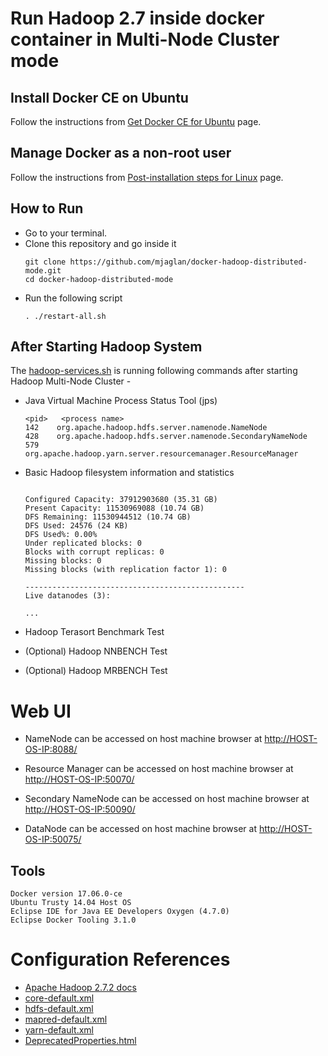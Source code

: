 # Run Hadoop 2.7 inside docker container in Multi-Node Cluster mode

## Install Docker CE on Ubuntu

Follow the instructions from [Get Docker CE for Ubuntu](https://docs.docker.com/engine/installation/linux/docker-ce/ubuntu/) page.


## Manage Docker as a non-root user

Follow the instructions from [Post-installation steps for Linux](https://docs.docker.com/engine/installation/linux/linux-postinstall/#manage-docker-as-a-non-root-user) page.


## How to Run
- Go to your terminal.
- Clone this repository and go inside it
	```
	git clone https://github.com/mjaglan/docker-hadoop-distributed-mode.git
	cd docker-hadoop-distributed-mode
	```
- Run the following script
	```
	. ./restart-all.sh
	```

## After Starting Hadoop System

The [hadoop-services.sh](scripts/hadoop-services.sh) is running following commands after starting Hadoop Multi-Node Cluster -

- Java Virtual Machine Process Status Tool (jps)
	```
   <pid>   <process name>
	142    org.apache.hadoop.hdfs.server.namenode.NameNode
	428    org.apache.hadoop.hdfs.server.namenode.SecondaryNameNode
	579    org.apache.hadoop.yarn.server.resourcemanager.ResourceManager
	```

- Basic Hadoop filesystem information and statistics
	```
	
	Configured Capacity: 37912903680 (35.31 GB)
	Present Capacity: 11530969088 (10.74 GB)
	DFS Remaining: 11530944512 (10.74 GB)
	DFS Used: 24576 (24 KB)
	DFS Used%: 0.00%
	Under replicated blocks: 0
	Blocks with corrupt replicas: 0
	Missing blocks: 0
	Missing blocks (with replication factor 1): 0
	
	-------------------------------------------------
	Live datanodes (3):
	
	...
	```
 
- Hadoop Terasort Benchmark Test

- (Optional) Hadoop NNBENCH Test

- (Optional) Hadoop MRBENCH Test

# Web UI

- NameNode can be accessed on host machine browser at [http://HOST-OS-IP:8088/](http://0.0.0.0:8088/)

- Resource Manager can be accessed on host machine browser at [http://HOST-OS-IP:50070/](http://0.0.0.0:50070/)

- Secondary NameNode can be accessed on host machine browser at [http://HOST-OS-IP:50090/](http://0.0.0.0:50090/)

- DataNode can be accessed on host machine browser at [http://HOST-OS-IP:50075/](http://0.0.0.0:50075/)

## Tools
```
Docker version 17.06.0-ce
Ubuntu Trusty 14.04 Host OS
Eclipse IDE for Java EE Developers Oxygen (4.7.0)
Eclipse Docker Tooling 3.1.0
```

# Configuration References
- [Apache Hadoop 2.7.2 docs](https://hadoop.apache.org/docs/r2.7.2/)
- [core-default.xml](https://hadoop.apache.org/docs/r2.7.2/hadoop-project-dist/hadoop-common/core-default.xml)
- [hdfs-default.xml](https://hadoop.apache.org/docs/r2.7.2/hadoop-project-dist/hadoop-hdfs/hdfs-default.xml)
- [mapred-default.xml](https://hadoop.apache.org/docs/r2.7.2/hadoop-mapreduce-client/hadoop-mapreduce-client-core/mapred-default.xml)
- [yarn-default.xml](https://hadoop.apache.org/docs/r2.7.2/hadoop-yarn/hadoop-yarn-common/yarn-default.xml)
- [DeprecatedProperties.html](https://hadoop.apache.org/docs/r2.7.2/hadoop-project-dist/hadoop-common/DeprecatedProperties.html)


